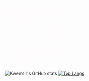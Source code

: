 <img src="/HI.gif" width="200" height="200"/>
<br/>

![Kwentsir's GitHub stats](https://github-readme-stats.vercel.app/api?username=kwentsir&show_icons=true&theme=radical)
[![Top Langs](https://github-readme-stats.vercel.app/api/top-langs/?username=kwentsir&layout=compact)](https://github.com/kwentsir/github-readme-stats)
